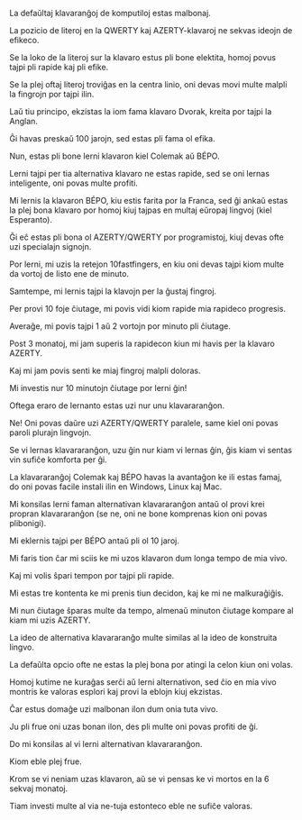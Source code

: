 La defaŭltaj klavaranĝoj de komputiloj estas malbonaj.

La pozicio de literoj en la QWERTY kaj AZERTY-klavaroj ne sekvas ideojn de efikeco.

Se la loko de la literoj sur la klavaro estus pli bone elektita, homoj povus tajpi pli rapide kaj pli efike.

Se la plej oftaj literoj troviĝas en la centra linio, oni devas movi multe malpli la fingrojn por tajpi ilin.

Laŭ tiu principo, ekzistas la iom fama klavaro Dvorak, kreita por tajpi la Anglan.

Ĝi havas preskaŭ 100 jarojn, sed estas pli fama ol efika.

Nun, estas pli bone lerni klavaron kiel Colemak aŭ BÉPO.

Lerni tajpi per tia alternativa klavaro ne estas rapide, sed se oni lernas inteligente, oni povas multe profiti.

Mi lernis la klavaron BÉPO, kiu estis farita por la Franca, sed ĝi ankaŭ estas la plej bona klavaro por homoj kiuj tajpas en multaj eŭropaj lingvoj (kiel Esperanto).

Ĝi eĉ estas pli bona ol AZERTY/QWERTY por programistoj, kiuj devas ofte uzi specialajn signojn.

Por lerni, mi uzis la retejon 10fastfingers, en kiu oni devas tajpi kiom multe da vortoj de listo ene de minuto.

Samtempe, mi lernis tajpi la klavojn per la ĝustaj fingroj.

Per provi 10 foje ĉiutage, mi povis vidi kiom rapide mia rapideco progresis.

Averaĝe, mi povis tajpi 1 aŭ 2 vortojn por minuto pli ĉiutage.

Post 3 monatoj, mi jam superis la rapidecon kiun mi havis per la klavaro AZERTY.

Kaj mi jam povis senti ke miaj fingroj malpli doloras.

Mi investis nur 10 minutojn ĉiutage por lerni ĝin!

Oftega eraro de lernanto estas uzi nur unu klavararanĝon.

Ne! Oni povas daŭre uzi AZERTY/QWERTY paralele, same kiel oni povas paroli plurajn lingvojn.

Se vi lernas klavararanĝon, uzu ĝin nur kiam vi lernas ĝin, ĝis kiam vi sentas vin sufiĉe komforta per ĝi.

La klavararanĝoj Colemak kaj BÉPO havas la avantaĝon ke ili estas famaj, do oni povas facile instali ilin en Windows, Linux kaj Mac.

Mi konsilas lerni faman alternativan klavararanĝon antaŭ ol provi krei propran klavararanĝon (se ne, oni ne bone komprenas kion oni povas plibonigi).

Mi eklernis tajpi per BÉPO antaŭ pli ol 10 jaroj.

Mi faris tion ĉar mi sciis ke mi uzos klavaron dum longa tempo de mia vivo.

Kaj mi volis ŝpari tempon por tajpi pli rapide.

Mi estas tre kontenta ke mi prenis tiun decidon, kaj ke mi ne malkuraĝiĝis.

Mi nun ĉiutage ŝparas multe da tempo, almenaŭ minuton ĉiutage kompare al kiam mi uzis AZERTY.

La ideo de alternativa klavararanĝo multe similas al la ideo de konstruita lingvo.

La defaŭlta opcio ofte ne estas la plej bona por atingi la celon kiun oni volas.

Homoj kutime ne kuraĝas serĉi aŭ lerni alternativon, sed ĉio en mia vivo montris ke valoras esplori kaj provi la eblojn kiuj ekzistas.

Ĉar estus domaĝe uzi malbonan ilon dum onia tuta vivo.

Ju pli frue oni uzas bonan ilon, des pli multe oni povas profiti de ĝi.

Do mi konsilas al vi lerni alternativan klavararanĝon.

Kiom eble plej frue.

Krom se vi neniam uzas klavaron, aŭ se vi pensas ke vi mortos en la 6 sekvaj monatoj.

Tiam investi multe al via ne-tuja estonteco eble ne sufiĉe valoras.